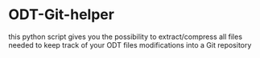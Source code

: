 ODT-Git-helper
==============

this python script gives you the possibility to extract/compress all files needed to keep track of your ODT files modifications into a Git repository
